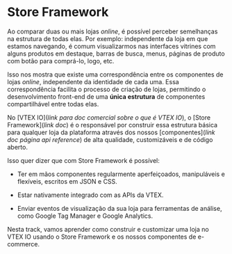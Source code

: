 # Store Framework

Ao comparar duas ou mais lojas _online_, é possível perceber semelhanças na estrutura de todas elas. Por exemplo: independente da loja em que estamos navegando, é comum visualizarmos nas interfaces vitrines com alguns produtos em destaque, barras de busca, menus, páginas de produto com botão para comprá-lo, logo, etc.

Isso nos mostra que existe uma correspondência entre os componentes de lojas _online_, independente da identidade de cada uma. Essa correspondência facilita o processo de criação de lojas, permitindo o desenvolvimento front-end de uma __única estrutura__ de componentes compartilhável entre todas elas.

No [VTEX IO](*link para doc comercial sobre o que é VTEX IO*), o [Store Framework](*link doc*) é o responsável por construir essa estrutura básica para qualquer loja da plataforma através dos nossos [componentes](*link doc página api reference*) de alta qualidade, customizáveis e de código aberto.

Isso quer dizer que com Store Framework é possível:

-   Ter em mãos componentes regularmente aperfeiçoados, manipuláveis e flexíveis, escritos em JSON e CSS.
    
-   Estar nativamente integrado com as APIs da VTEX.
    
-   Enviar eventos de visualização da sua loja para ferramentas de análise, como Google Tag Manager e Google Analytics.
    
Nesta track, vamos aprender como construir e customizar uma loja no VTEX IO usando o Store Framework e os nossos componentes de e-commerce.
